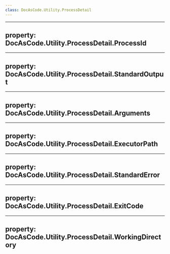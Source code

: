 ```yaml
---
class: DocAsCode.Utility.ProcessDetail
---
```


---
property: DocAsCode.Utility.ProcessDetail.ProcessId
---

---
property: DocAsCode.Utility.ProcessDetail.StandardOutput
---

---
property: DocAsCode.Utility.ProcessDetail.Arguments
---

---
property: DocAsCode.Utility.ProcessDetail.ExecutorPath
---

---
property: DocAsCode.Utility.ProcessDetail.StandardError
---

---
property: DocAsCode.Utility.ProcessDetail.ExitCode
---

---
property: DocAsCode.Utility.ProcessDetail.WorkingDirectory
---

